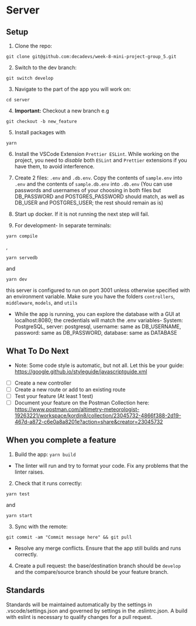 # Server

## Setup

1. Clone the repo:

```
git clone git@github.com:decadevs/week-8-mini-project-group_5.git
```

2. Switch to the dev branch:

```
git switch develop
```

3. Navigate to the part of the app you will work on:

```
cd server
```

4. **Important:** Checkout a new branch e.g

```
git checkout -b new_feature
```

5. Install packages with

```
yarn
```

6. Install the VSCode Extension `Prettier ESLint`. While working on the project, you need to _disable_ both `ESLint` and `Prettier` extensions if you have them, to avoid interference.

7. Create 2 files: `.env` and `.db.env`. Copy the contents of `sample.env` into `.env` and the contents of `sample.db.env` into `.db.env` (You can use passwords and usernames of your choosing in both files but DB_PASSWORD and POSTGRES_PASSWORD should match, as well as DB_USER and POSTGRES_USER; the rest should remain as is)

8. Start up docker. If it is not running the next step will fail.

9. For development- In separate terminals:

```
yarn compile
```

,

```
yarn servedb
```

and

```
yarn dev
```

this server is configured to run on port 3001 unless otherwise specified with an environment variable.
Make sure you have the folders `controllers`, `middleware`, `models`, and `utils`

- While the app is running, you can explore the database with a GUI at localhost:8080; the credentials will match the .env variables- System: PostgreSQL, server: postgresql, username: same as DB_USERNAME, password: same as DB_PASSWORD, database: same as DATABASE

## What To Do Next

- Note: Some code style is automatic, but not all. Let this be your guide: https://google.github.io/styleguide/javascriptguide.xml

- [ ] Create a new controller
- [ ] Create a new route or add to an existing route
- [ ] Test your feature (At least 1 test)
- [ ] Document your feature on the Postman Collection here: https://www.postman.com/altimetry-meteorologist-19263221/workspace/kordin8/collection/23045732-4866f388-2d19-467d-a872-c6e0a8a8201e?action=share&creator=23045732

## When you complete a feature

1. Build the app: `yarn build`

- The linter will run and try to format your code. Fix any problems that the linter raises.

2. Check that it runs correctly:

```
yarn test
```

and

```
yarn start
```

3. Sync with the remote:

```
git commit -am "Commit message here" && git pull
```

- Resolve any merge conflicts. Ensure that the app still builds and runs correctly.

4. Create a pull request: the base/destination branch should be `develop` and the compare/source branch should be your feature branch.

## Standards

Standards will be maintained automatically by the settings in .vscode/settings.json and governed by settings in the .eslintrc.json. A build with eslint is necessary to qualify changes for a pull request.
